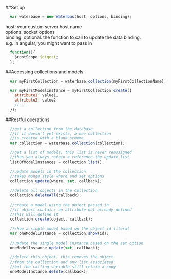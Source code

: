 
##Set up
```javascript
  var waterbase = new Waterbas(host, options, binding);
```
host: your custom server host name  
options: socket options  
binding: optional. the function to call to update the data binding.   
e.g. in angular, you might want to pass in  
```javascript
  function(){
    $rootScope.$digest;
  };
```

##Accessing collections and models
```javascript
  var myFirstCollection = waterbase.collection(myFirstCollectionName);
  
  var myFirstModelInstance = myFirstCollection.create({
    attribute1: value1,
    attribute2: value2
    //...
  });
```

##Restful operations
```javascript
  //get a collection from the database
  //if it doesn't yet exists, a new collection
  //is created with a blank schema
  var collection = waterbase.collection(collection);

  //get a list of models. this list is never reassigned
  //thus you always retain a reference the update list
  listOfModelInstances = collection.list();
  
  //update models in the collection
  //takes mongo style where and set options
  collection.update(where, set, callback);
  
  //delete all objects in the collection
  collection.deleteAll(callback);
  
  //create a model using the object passed in
  //if object contains an attribute not already defined
  //this will define it
  collection.create(object, callback);
  
  //show a single model based on the object id literal
  var oneModelInstance = collection.show(id);
  
  //update the single model instance based on the set option
  oneModelInstance.update(set, callback);
  
  //delete this object. this removes the object 
  //from the collection and any list associated
  //but the calling variable still retain a copy
  oneModelInstance.delete(callback);
  
```
